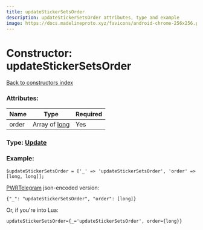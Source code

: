 ```yaml
---
title: updateStickerSetsOrder
description: updateStickerSetsOrder attributes, type and example
image: https://docs.madelineproto.xyz/favicons/android-chrome-256x256.png
---
```

# Constructor: updateStickerSetsOrder  
[Back to constructors index](index.md)



### Attributes:

| Name     |    Type       | Required |
|----------|---------------|----------|
|order|Array of [long](../types/long.md) | Yes|



### Type: [Update](../types/Update.md)


### Example:

```
$updateStickerSetsOrder = ['_' => 'updateStickerSetsOrder', 'order' => [long, long]];
```  

[PWRTelegram](https://pwrtelegram.xyz) json-encoded version:

```
{"_": "updateStickerSetsOrder", "order": [long]}
```


Or, if you're into Lua:  


```
updateStickerSetsOrder={_='updateStickerSetsOrder', order={long}}

```


